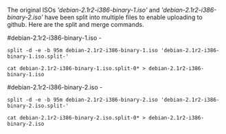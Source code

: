 The original ISOs *'debian-2.1r2-i386-binary-1.iso'* and *'debian-2.1r2-i386-binary-2.iso'* have been split into multiple files to enable uploading to github. Here are the split and merge commands.

#debian-2.1r2-i386-binary-1.iso -
```
split -d -e -b 95m debian-2.1r2-i386-binary-1.iso 'debian-2.1r2-i386-binary-1.iso.split-'

cat debian-2.1r2-i386-binary-1.iso.split-0* > debian-2.1r2-i386-binary-1.iso
```

#debian-2.1r2-i386-binary-2.iso -
```
split -d -e -b 95m debian-2.1r2-i386-binary-2.iso 'debian-2.1r2-i386-binary-2.iso.split-'

cat debian-2.1r2-i386-binary-2.iso.split-0* > debian-2.1r2-i386-binary-2.iso
```
